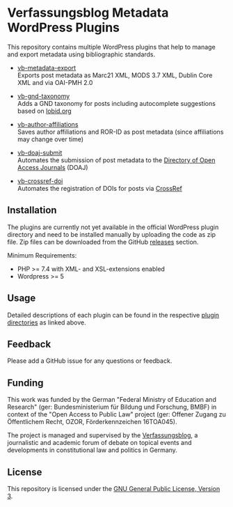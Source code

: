 # Verfassungsblog Metadata WordPress Plugins

This repository contains multiple WordPress plugins that help to manage and export metadata using bibliographic standards.

- [vb-metadata-export](https://github.com/Verfassungsblog/metadata-wordpress-plugins/tree/main/code/packages/vb-metadata-export) \
  Exports post metadata as Marc21 XML, MODS 3.7 XML, Dublin Core XML and via OAI-PMH 2.0

- [vb-gnd-taxonomy](https://github.com/Verfassungsblog/metadata-wordpress-plugins/tree/main/code/packages/vb-gnd-taxonomy) \
  Adds a GND taxonomy for posts including autocomplete suggestions based on [lobid.org](http://lobid.org/gnd)

- [vb-author-affiliations](https://github.com/Verfassungsblog/metadata-wordpress-plugins/tree/main/code/packages/vb-author-affiliations) \
  Saves author affiliations and ROR-ID as post metadata (since affiliations may change over time)

- [vb-doaj-submit](https://github.com/Verfassungsblog/metadata-wordpress-plugins/tree/main/code/packages/vb-doaj-submit) \
  Automates the submission of post metadata to the [Directory of Open Access Journals](https://doaj.org/) (DOAJ)

- [vb-crossref-doi](https://github.com/Verfassungsblog/metadata-wordpress-plugins/tree/main/code/packages/vb-crossref-doi) \
  Automates the registration of DOIs for posts via [CrossRef](https://www.crossref.org/)

## Installation

The plugins are currently not yet available in the official WordPress plugin directory and need to be installed manually by uploading the code as zip file. Zip files can be downloaded from the GitHub [releases](https://github.com/Verfassungsblog/metadata-wordpress-plugins/releases) section.

Minimum Requirements:
- PHP >= 7.4 with XML- and XSL-extensions enabled
- Wordpress >= 5

## Usage

Detailed descriptions of each plugin can be found in the respective [plugin directories](https://github.com/Verfassungsblog/metadata-wordpress-plugins/tree/main/code/packages) as linked above.

## Feedback

Please add a GitHub issue for any questions or feedback.

## Funding

This work was funded by the German "Federal Ministry of Education and Research" (ger: Bundesministerium für Bildung und Forschung, BMBF) in context of the "Open Access to Public Law" project (ger: Offener Zugang zu Öffentlichem Recht, OZOR, Förderkennzeichen 16TOA045).

The project is managed and supervised by the [Verfassungsblog](https://verfassungsblog.de/), a journalistic and academic forum of debate on topical events and developments in constitutional law and politics in Germany.

## License

This repository is licensed under the [GNU General Public License, Version 3](https://github.com/Verfassungsblog/metadata-wordpress-plugins/blob/main/LICENSE.txt).
